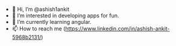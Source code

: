 - 👋 Hi, I’m @ashish1ankit
- 👀 I’m interested in developing apps for fun.
- 🌱 I’m currently learning angular.
- 📫 How to reach me (https://www.linkedin.com/in/ashish-ankit-5968b2131/)

<!---
ashish1ankit/ashish1ankit is a ✨ special ✨ repository because its `README.md` (this file) appears on your GitHub profile.
You can click the Preview link to take a look at your changes.
--->

